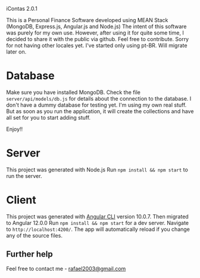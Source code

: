 iContas 2.0.1

This is a Personal Finance Software developed using MEAN Stack (MongoDB, Express.js, Angular.js and Node.js)
The intent of this software was purely for my own use. However, after using it for quite some time, I decided to share it with the public via github.
Feel free to contribute.
Sorry for not having other locales yet. I've started only using pt-BR. Will migrate later on.

# Database
Make sure you have installed MongoDB.
Check the file `server/api/models/db.js` for details about the connection to the database.
I don't have a dummy database for testing yet. I'm using my own real stuff. But as soon as you run the application, it will create the collections and have all set for you to start adding stuff.

Enjoy!!

# Server

This project was generated with Node.js
Run `npm install && npm start` to run the server.

# Client

This project was generated with [Angular CLI](https://github.com/angular/angular-cli) version 10.0.7. Then migrated to Angular 12.0.0
Run `npm install && npm start` for a dev server. Navigate to `http://localhost:4200/`. The app will automatically reload if you change any of the source files.

## Further help

Feel free to contact me - rafael2003@gmail.com
